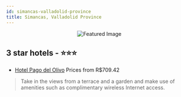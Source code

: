 ```yaml
---
id: simancas-valladolid-province
title: Simancas, Valladolid Province
---
```


<center><img src="https://i.travelapi.com/hotels/5000000/4820000/4816200/4816134/c66cc02a_z.jpg" alt="Featured Image" /></center>


##  3 star hotels - ⭐️⭐️⭐️

-    [Hotel Pago del Olivo](https://us.hurb.com/hotels/simancas/hotel-pago-del-olivo-JNP-JP062026?cmp=18055) Prices from R$709.42
   > Take in the views from a terrace and a garden and make use of amenities such as complimentary wireless Internet access.
